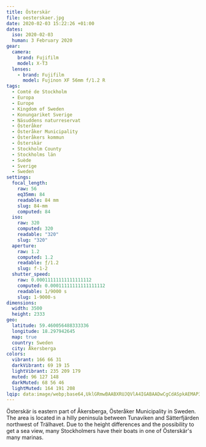 ```yaml
---
title: Österskär
file: oesterskaer.jpg
date: 2020-02-03 15:22:26 +01:00
dates:
  iso: 2020-02-03
  human: 3 February 2020
gear:
  camera:
    brand: Fujifilm
    model: X-T3
  lenses:
    - brand: Fujifilm
      model: Fujinon XF 56mm f/1.2 R
tags:
  - Comté de Stockholm
  - Europa
  - Europe
  - Kingdom of Sweden
  - Konungariket Sverige
  - Näsuddens naturreservat
  - Österåker
  - Österåker Municipality
  - Österåkers kommun
  - Österskär
  - Stockholm County
  - Stockholms län
  - Suède
  - Sverige
  - Sweden
settings:
  focal_length:
    raw: 56
    eq35mm: 84
    readable: 84 mm
    slug: 84-mm
    computed: 84
  iso:
    raw: 320
    computed: 320
    readable: "320"
    slug: "320"
  aperture:
    raw: 1.2
    computed: 1.2
    readable: ƒ/1.2
    slug: f-1-2
  shutter_speed:
    raw: 0.00011111111111111112
    computed: 0.00011111111111111112
    readable: 1/9000 s
    slug: 1-9000-s
dimensions:
  width: 3500
  height: 2333
geo:
  latitude: 59.460056488333336
  longitude: 18.297942645
  map: true
  country: Sweden
  city: Åkersberga
colors:
  vibrant: 166 66 31
  darkVibrant: 69 19 15
  lightVibrant: 235 209 179
  muted: 96 127 148
  darkMuted: 68 56 46
  lightMuted: 164 191 208
lqip: data:image/webp;base64,UklGRmwBAABXRUJQVlA4IGABAADwCgCdASpkAEMAP3Gox1k0tz+vr5eKq/AuCWUAzgErKAVq00dArNIzTw7oxjmnqLvPmFeUlgDlf73u6Ys2QUqmwxkpSmnjbPleMlFsInQizOpeQuodZam/0/fuWqCL3kAApquP+Q/oE/Z2CAxGGjXqZekIkhHmZAnA/Yls+BljsBX2mbqNzU8u0lQArV51M75o4PqTVgpp/CoJqwKHG158U1ick6Lv7T1fCKqN8C7SvwQVpUkpyHM6sM1Qdt/QAD+OPz0aeTfxyuYGtLAiMUNiLtj46MjLAqDUj9BDJ9qm6AAYLsTQJcS+f+Jy1s7ABXCWh7SV38n/mPBDqn1hCZo5JxJ/olDWXBYLWGMoVQD758H8m2brPXCwBtqQw3/sqc1GXqgcyi0klPJcb846i7nicAsiU5CneyB0+HU3uOJef0dcSlbl8UMVTl+giu46ZTCcjJE4Z3RtJi2BHFhwAAAA
---
```


Österskär is eastern part of Åkersberga, Österåker Municipality in Sweden. The area is located in a hilly peninsula between Tunaviken and Sätterfjärden northwest of Trälhavet. Due to the height differences and the possibility to get a sea view, many Stockholmers have their boats in one of Österskär's many marinas.

